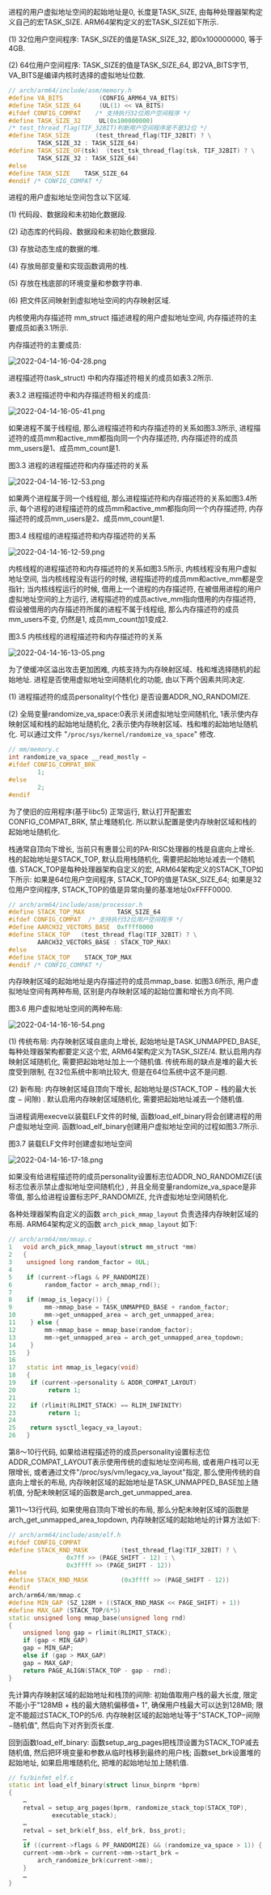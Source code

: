 
进程的用户虚拟地址空间的起始地址是0, 长度是TASK_SIZE, 由每种处理器架构定义自己的宏TASK_SIZE. ARM64架构定义的宏TASK_SIZE如下所示. 

(1) 32位用户空间程序: TASK_SIZE的值是TASK_SIZE_32, 即0x100000000, 等于4GB. 

(2) 64位用户空间程序: TASK_SIZE的值是TASK_SIZE_64, 即2VA_BITS字节, VA_BITS是编译内核时选择的虚拟地址位数. 

```cpp
// arch/arm64/include/asm/memory.h
#define VA_BITS          (CONFIG_ARM64_VA_BITS)
#define TASK_SIZE_64     (UL(1) << VA_BITS)
#ifdef CONFIG_COMPAT    /* 支持执行32位用户空间程序 */
#define TASK_SIZE_32     UL(0x100000000)
/* test_thread_flag(TIF_32BIT)判断用户空间程序是不是32位 */
#define TASK_SIZE       (test_thread_flag(TIF_32BIT) ? \
		TASK_SIZE_32 : TASK_SIZE_64)
#define TASK_SIZE_OF(tsk)  (test_tsk_thread_flag(tsk, TIF_32BIT) ? \
		TASK_SIZE_32 : TASK_SIZE_64)
#else
#define TASK_SIZE    TASK_SIZE_64
#endif /* CONFIG_COMPAT */
```

进程的用户虚拟地址空间包含以下区域. 

(1) 代码段、数据段和未初始化数据段. 

(2) 动态库的代码段、数据段和未初始化数据段. 

(3) 存放动态生成的数据的堆. 

(4) 存放局部变量和实现函数调用的栈. 

(5) 存放在栈底部的环境变量和参数字符串. 

(6) 把文件区间映射到虚拟地址空间的内存映射区域. 

内核使用内存描述符 mm_struct 描述进程的用户虚拟地址空间, 内存描述符的主要成员如表3.1所示. 

内存描述符的主要成员:

![2022-04-14-16-04-28.png](./images/2022-04-14-16-04-28.png)

进程描述符(task_struct) 中和内存描述符相关的成员如表3.2所示. 

表3.2 进程描述符中和内存描述符相关的成员:

![2022-04-14-16-05-41.png](./images/2022-04-14-16-05-41.png)

如果进程不属于线程组, 那么进程描述符和内存描述符的关系如图3.3所示, 进程描述符的成员mm和active_mm都指向同一个内存描述符, 内存描述符的成员mm_users是1、成员mm_count是1. 

图3.3 进程的进程描述符和内存描述符的关系

![2022-04-14-16-12-53.png](./images/2022-04-14-16-12-53.png)

如果两个进程属于同一个线程组, 那么进程描述符和内存描述符的关系如图3.4所示, 每个进程的进程描述符的成员mm和active_mm都指向同一个内存描述符, 内存描述符的成员mm_users是2、成员mm_count是1. 

图3.4 线程组的进程描述符和内存描述符的关系

![2022-04-14-16-12-59.png](./images/2022-04-14-16-12-59.png)

内核线程的进程描述符和内存描述符的关系如图3.5所示, 内核线程没有用户虚拟地址空间, 当内核线程没有运行的时候, 进程描述符的成员mm和active_mm都是空指针; 当内核线程运行的时候, 借用上一个进程的内存描述符, 在被借用进程的用户虚拟地址空间的上方运行, 进程描述符的成员active_mm指向借用的内存描述符, 假设被借用的内存描述符所属的进程不属于线程组, 那么内存描述符的成员mm_users不变, 仍然是1, 成员mm_count加1变成2. 

图3.5 内核线程的进程描述符和内存描述符的关系

![2022-04-14-16-13-05.png](./images/2022-04-14-16-13-05.png)

为了使缓冲区溢出攻击更加困难, 内核支持为内存映射区域、栈和堆选择随机的起始地址. 进程是否使用虚拟地址空间随机化的功能, 由以下两个因素共同决定. 

(1) 进程描述符的成员personality(个性化) 是否设置ADDR_NO_RANDOMIZE. 

(2) 全局变量randomize_va_space:0表示关闭虚拟地址空间随机化, 1表示使内存映射区域和栈的起始地址随机化, 2表示使内存映射区域、栈和堆的起始地址随机化. 可以通过文件 "`/proc/sys/kernel/randomize_va_space`" 修改. 

```cpp
// mm/memory.c
int randomize_va_space __read_mostly =
#ifdef CONFIG_COMPAT_BRK
		1;
#else
		2;
#endif
```

为了使旧的应用程序(基于libc5) 正常运行, 默认打开配置宏CONFIG_COMPAT_BRK, 禁止堆随机化. 所以默认配置是使内存映射区域和栈的起始地址随机化. 

栈通常自顶向下增长, 当前只有惠普公司的PA-RISC处理器的栈是自底向上增长. 栈的起始地址是STACK_TOP, 默认启用栈随机化, 需要把起始地址减去一个随机值. STACK_TOP是每种处理器架构自定义的宏, ARM64架构定义的STACK_TOP如下所示: 如果是64位用户空间程序, STACK_TOP的值是TASK_SIZE_64; 如果是32位用户空间程序, STACK_TOP的值是异常向量的基准地址0xFFFF0000. 

```cpp
// arch/arm64/include/asm/processor.h
#define STACK_TOP_MAX         TASK_SIZE_64
#ifdef CONFIG_COMPAT  /* 支持执行32位用户空间程序 */
#define AARCH32_VECTORS_BASE  0xffff0000
#define STACK_TOP   (test_thread_flag(TIF_32BIT) ? \
		AARCH32_VECTORS_BASE : STACK_TOP_MAX)
#else
#define STACK_TOP    STACK_TOP_MAX
#endif /* CONFIG_COMPAT */
```

内存映射区域的起始地址是内存描述符的成员mmap_base. 如图3.6所示, 用户虚拟地址空间有两种布局, 区别是内存映射区域的起始位置和增长方向不同. 

图3.6 用户虚拟地址空间的两种布局:

![2022-04-14-16-16-54.png](./images/2022-04-14-16-16-54.png)

(1) 传统布局: 内存映射区域自底向上增长, 起始地址是TASK_UNMAPPED_BASE, 每种处理器架构都要定义这个宏, ARM64架构定义为TASK_SIZE/4. 默认启用内存映射区域随机化, 需要把起始地址加上一个随机值. 传统布局的缺点是堆的最大长度受到限制, 在32位系统中影响比较大, 但是在64位系统中这不是问题. 

(2) 新布局: 内存映射区域自顶向下增长, 起始地址是(STACK_TOP − 栈的最大长度 − 间隙) . 默认启用内存映射区域随机化, 需要把起始地址减去一个随机值. 

当进程调用execve以装载ELF文件的时候, 函数load_elf_binary将会创建进程的用户虚拟地址空间. 函数load_elf_binary创建用户虚拟地址空间的过程如图3.7所示. 

图3.7 装载ELF文件时创建虚拟地址空间

![2022-04-14-16-17-18.png](./images/2022-04-14-16-17-18.png)

如果没有给进程描述符的成员personality设置标志位ADDR_NO_RANDOMIZE(该标志位表示禁止虚拟地址空间随机化) , 并且全局变量randomize_va_space是非零值, 那么给进程设置标志PF_RANDOMIZE, 允许虚拟地址空间随机化. 

各种处理器架构自定义的函数 `arch_pick_mmap_layout` 负责选择内存映射区域的布局. ARM64架构定义的函数 `arch_pick_mmap_layout` 如下: 

```cpp
// arch/arm64/mm/mmap.c
1   void arch_pick_mmap_layout(struct mm_struct *mm)
2   {
3    unsigned long random_factor = 0UL;
4
5    if (current->flags & PF_RANDOMIZE)
6         random_factor = arch_mmap_rnd();
7
8    if (mmap_is_legacy()) {
9         mm->mmap_base = TASK_UNMAPPED_BASE + random_factor;
10        mm->get_unmapped_area = arch_get_unmapped_area;
11    } else {
12        mm->mmap_base = mmap_base(random_factor);
13        mm->get_unmapped_area = arch_get_unmapped_area_topdown;
14    }
15   }
16
17   static int mmap_is_legacy(void)
18   {
19    if (current->personality & ADDR_COMPAT_LAYOUT)
20         return 1;
21
22    if (rlimit(RLIMIT_STACK) == RLIM_INFINITY)
23         return 1;
24
25    return sysctl_legacy_va_layout;
26   }
```

第8～10行代码, 如果给进程描述符的成员personality设置标志位ADDR_COMPAT_LAYOUT表示使用传统的虚拟地址空间布局, 或者用户栈可以无限增长, 或者通过文件"/proc/sys/vm/legacy_va_layout"指定, 那么使用传统的自底向上增长的布局, 内存映射区域的起始地址是TASK_UNMAPPED_BASE加上随机值, 分配未映射区域的函数是arch_get_unmapped_area. 

第11～13行代码, 如果使用自顶向下增长的布局, 那么分配未映射区域的函数是arch_get_unmapped_area_topdown, 内存映射区域的起始地址的计算方法如下: 

```cpp
// arch/arm64/include/asm/elf.h
#ifdef CONFIG_COMPAT
#define STACK_RND_MASK         (test_thread_flag(TIF_32BIT) ? \
				0x7ff >> (PAGE_SHIFT - 12) : \
				0x3ffff >> (PAGE_SHIFT - 12))
#else
#define STACK_RND_MASK         (0x3ffff >> (PAGE_SHIFT - 12))
#endif
arch/arm64/mm/mmap.c
#define MIN_GAP (SZ_128M + ((STACK_RND_MASK << PAGE_SHIFT) + 1))
#define MAX_GAP (STACK_TOP/6*5)
static unsigned long mmap_base(unsigned long rnd)
{
	unsigned long gap = rlimit(RLIMIT_STACK);
	if (gap < MIN_GAP)
	gap = MIN_GAP;
	else if (gap > MAX_GAP)
	gap = MAX_GAP;
	return PAGE_ALIGN(STACK_TOP - gap - rnd);
}
```

先计算内存映射区域的起始地址和栈顶的间隙: 初始值取用户栈的最大长度, 限定不能小于"128MB + 栈的最大随机偏移值+ 1", 确保用户栈最大可以达到128MB; 限定不能超过STACK_TOP的5/6. 内存映射区域的起始地址等于"STACK_TOP−间隙−随机值", 然后向下对齐到页长度. 

回到函数load_elf_binary: 函数setup_arg_pages把栈顶设置为STACK_TOP减去随机值, 然后把环境变量和参数从临时栈移到最终的用户栈; 函数set_brk设置堆的起始地址, 如果启用堆随机化, 把堆的起始地址加上随机值. 

```cpp
// fs/binfmt_elf.c
static int load_elf_binary(struct linux_binprm *bprm)
{
	…
	retval = setup_arg_pages(bprm, randomize_stack_top(STACK_TOP),
			executable_stack);
	…
	retval = set_brk(elf_bss, elf_brk, bss_prot);
	…
	if ((current->flags & PF_RANDOMIZE) && (randomize_va_space > 1)) {
	current->mm->brk = current->mm->start_brk =
		arch_randomize_brk(current->mm);
	}
	…
}
```